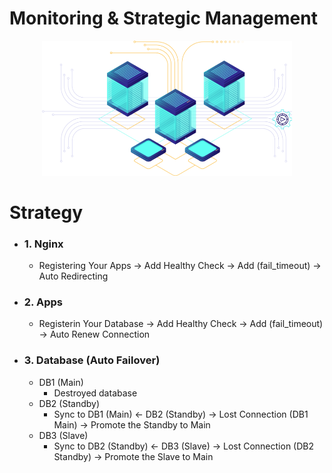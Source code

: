 # Monitoring & Strategic Management

<p align="center"> <img  width=400 src="../assets/it-diasaster.png"> </p>

# Strategy 

- ### 1. Nginx
  - Registering Your Apps -> Add Healthy Check -> Add (fail_timeout) -> Auto Redirecting 

- ### 2. Apps
  - Registerin Your Database -> Add Healthy Check -> Add (fail_timeout) -> Auto Renew Connection

- ### 3. Database (Auto Failover)
  - DB1 (Main)
    - Destroyed database 
  - DB2 (Standby)
    - Sync to DB1 (Main) <- DB2 (Standby) -> Lost Connection (DB1 Main) -> Promote the Standby to Main
  - DB3 (Slave)
    - Sync to DB2 (Standby) <- DB3 (Slave) -> Lost Connection (DB2 Standby) -> Promote the Slave to Main
